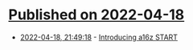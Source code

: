 # [Published on 2022-04-18](index.md)

* [2022-04-18, 21:49:18](https://news.ycombinator.com/item?id=31077047) - [Introducing a16z START](https://a16z.com/2022/04/18/introducing-a6z-start/)

